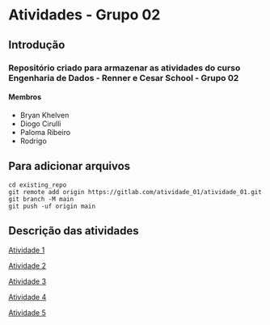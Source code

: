 # Atividades - Grupo 02

## Introdução

### Repositório criado para armazenar as atividades do curso Engenharia de Dados - Renner e Cesar School - Grupo 02

#### Membros

- Bryan Khelven
- Diogo Cirulli
- Paloma Ribeiro
- Rodrigo

## Para adicionar arquivos

```
cd existing_repo
git remote add origin https://gitlab.com/atividade_01/atividade_01.git
git branch -M main
git push -uf origin main
```

## Descrição das atividades

[Atividade 1](descricao-atividades/atividade01.md)

[Atividade 2](descricao-atividades/atividade02.md)

[Atividade 3](descricao-atividades/atividade03.md)

[Atividade 4](descricao-atividades/atividade04.md)

[Atividade 5](descricao-atividades/atividade05.md)
